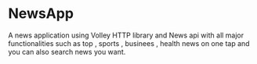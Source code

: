 # NewsApp
A news application using Volley HTTP library and News api  with all major functionalities such as top , sports , businees , health news on one tap and you can also search news you want.
